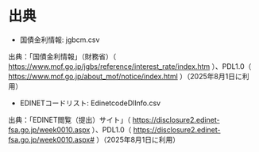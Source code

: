 # 出典

- 国債金利情報: jgbcm.csv

出典：「国債金利情報」（財務省）（ https://www.mof.go.jp/jgbs/reference/interest_rate/index.htm ）、PDL1.0（ https://www.mof.go.jp/about_mof/notice/index.html ）（2025年8月1日に利用）

- EDINETコードリスト: EdinetcodeDlInfo.csv

出典：「EDINET閲覧（提出）サイト」（ https://disclosure2.edinet-fsa.go.jp/week0010.aspx ）、PDL1.0（ https://disclosure2.edinet-fsa.go.jp/week0010.aspx# ）（2025年8月1日に利用）


